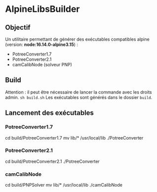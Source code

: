 # AlpineLibsBuilder

## Objectif
Un utilitaire permettant de générer des exécutables compatibles alpine (version: **node:16.14.0-alpine3.15**) :
- PotreeConverter1.7
- PotreeConverter2.1
- camCalibNode (solveur PNP)

## Build
Attention : il peut être nécessaire de lancer la commande avec les droits admin.
`sh build.sh`
Les exécutables sont générés dans le dossier `build`.

## Lancement des exécutables

### PotreeConverter1.7
cd build/PotreeConverter1.7
mv lib/* /usr/local/lib
./PotreeConverter

### PotreeConverter2.1
cd build/PotreeConverter2.1
./PotreeConverter

### camCalibNode
cd build/PNPSolver
mv lib/* /usr/local/lib
./camCalibNode
